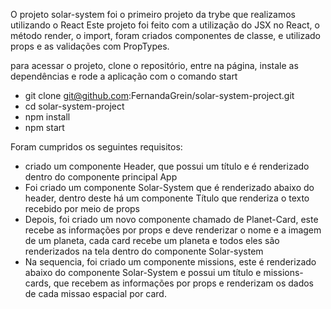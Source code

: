 O projeto solar-system foi o primeiro projeto da trybe que realizamos utilizando o React
Este projeto foi feito com a utilização do JSX no React, o método render, o import, foram
criados componentes de classe, e utilizado props e as validações com PropTypes.

para acessar o projeto, clone o repositório, entre na página, instale as dependências e rode a aplicação com o comando start
- git clone git@github.com:FernandaGrein/solar-system-project.git
- cd solar-system-project
- npm install 
- npm start

Foram cumpridos os seguintes requisitos:
 - criado um componente Header, que possui um título e é renderizado dentro do componente principal App
 - Foi criado um componente Solar-System que é renderizado abaixo do header, dentro deste há um
 componente Título que renderiza o texto recebido por meio de props
 - Depois, foi criado um novo componente chamado de Planet-Card, este recebe as informações por props e deve renderizar o nome e a imagem de um planeta, cada card recebe um planeta e todos eles são renderizados na tela dentro do componente Solar-system
 - Na sequencia, foi criado um componente missions, este é renderizado abaixo do componente Solar-System e possui um título e missions-cards, que recebem as informações por props e renderizam os dados de cada missao espacial por card. 
